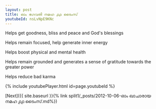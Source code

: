 ```yaml
---
layout: post
title: ഓം ഭഗവതി നമഹ ൧൧ ടൈംസ്
youtubeId: nsLvNpE9KNc
---
```

 
 
Helps get goodness, bliss and peace and God's blessings
 
Helps remain focused, help generate inner energy 
 
Helps boost physical and mental health 
 
Helps remain grounded and generates a sense of gratitude towards the greater power 
 
Helps reduce bad karma
 
 
 
 


{% include youtubePlayer.html id=page.youtubeId %}
 
[Next]({{ site.baseurl }}{% link  split1/_posts/2012-10-06-ഓം ഖാചാരായ നമഹ ൧൧ ടൈംസ്.md%})
 
